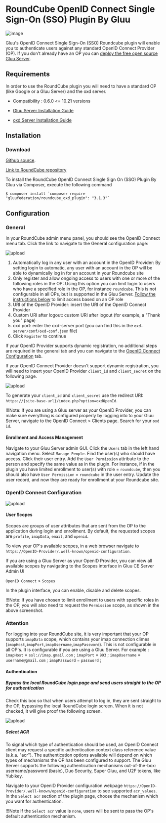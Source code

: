 # RoundCube OpenID Connect Single Sign-On (SSO) Plugin By Gluu

![image](https://raw.githubusercontent.com/GluuFederation/roundcube_oxd_plugin/master/roundcube.png)

Gluu's OpenID Connect Single Sign-On (SSO) Roundcube plugin will enable you to 
authenticate users against any standard OpenID Connect Provider (OP). If you don't already have an OP you can 
[deploy the free open source Gluu Server](https://gluu.org/docs/ce/3.1.3/installation-guide/install/).  

## Requirements
In order to use the RoundCube plugin you will need to have a standard OP (like Google or a Gluu Server) and the oxd server.

- Compatibility : 0.6.0 <= 10.21 versions

- [Gluu Server Installation Guide](https://gluu.org/docs/ce/3.1.3/installation-guide/install/)

- [oxd Server Installation Guide](https://oxd.gluu.org/docs/install/)


## Installation
 
### Download

[Github source](https://github.com/GluuFederation/roundcube_oxd_plugin/archive/v3.1.3.zip).

[Link to RoundCube repository](https://plugins.roundcube.net/packages/gluufederation/roundcube_oxd_plugin)

To install the RoundCube OpenID Connect Single Sign On (SSO) Plugin By Gluu via Composer, execute the following command 

```
$ composer install `composer require "gluufederation/roundcube_oxd_plugin": "3.1.3"`

```

## Configuration

### General
 
In your RoundCube admin menu panel, you should see the OpenID Connect menu tab. Click the link to navigate to the General configuration page:

![upload](https://raw.githubusercontent.com/GluuFederation/roundcube_oxd_plugin/master/docu/1.png) 

1. Automatically log in any user with an account in the OpenID Provider: By setting login to automatic, any user with an account in the OP will be able to dynamically log in for an account in your Roundcube site 
1. Only register and allow ongoing access to users with one or more of the following roles in the OP: Using this option you can limit login to users who have a specified role in the OP, for instance `roundcube`. This is not configurable in all OPs, but is supported in the Gluu Server. [Follow the instructions below](#role-based-enrollment) to limit access based on an OP role 
1. URI of the OpenID Provider: insert the URI of the OpenID Connect Provider
1. Custom URI after logout: custom URI after logout (for example, a "Thank you" page)
1. oxd port: enter the oxd-server port (you can find this in the `oxd-server/conf/oxd-conf.json` file)
1. Click `Register` to continue

If your OpenID Provider supports dynamic registration, no additional steps are required in the general tab and you can navigate to the [OpenID Connect Configuration](#openid-connect-configuration) tab. 

If your OpenID Connect Provider doesn't support dynamic registration, you will need to insert your OpenID Provider `client_id` and `client_secret` on the following page.

![upload](https://raw.githubusercontent.com/GluuFederation/roundcube_oxd_plugin/master/docu/2.png)  

To generate your `client_id` and `client_secret` use the redirect URI: `https://{site-base-url}/index.php?option=oxdOpenId`.

!!!Note: 
    If you are using a Gluu server as your OpenID Provider, you can make sure everything is configured properly by logging into to your Gluu Server, navigate to the OpenID Connect > Clients page. Search for your `oxd id`.

#### Enrollment and Access Management

Navigate to your Gluu Server admin GUI. Click the `Users` tab in the left hand navigation menu. Select `Manage People`. Find the user(s) who should have access. Click their user entry. Add the `User Permission` attribute to the person and specify the same value as in the plugin. For instance, if in the plugin you have limited enrollment to user(s) with role = `roundcube`, then you should also have `User Permission` = `roundcube` in the user entry. Update the user record, and now they are ready for enrollment at your Roundcube site. 

### OpenID Connect Configuration

![upload](https://raw.githubusercontent.com/GluuFederation/roundcube_oxd_plugin/master/docu/3.png) 

#### User Scopes

Scopes are groups of user attributes that are sent from the OP to the application during login and enrollment. By default, the requested scopes are `profile`, `imapData`, `email`, and `openid`.  

To view your OP's available scopes, in a web browser navigate to `https://OpenID-Provider/.well-known/openid-configuration`.  

If you are using a Gluu Server as your OpenID Provider, 
you can view all available scopes by navigating to the Scopes interface in Gluu CE Server Admin UI

`OpenID Connect` > `Scopes`  

In the plugin interface, you can enable, disable and delete scopes. 

!!!Note: 
    If you have chosen to limit enrollment to users with specific roles in the OP, you will also need to request the `Permission` scope, as shown in the above screenshot. 

### Attention

For logging into your RoundCube site, it is very important that your OP supports `imapData` scope, which contains your imap connection climes (`imapHost`,`imapPort`,`imapUsername`,`imapPassword`).
This is not configurable in all OP's. It is configurable if you are using a Gluu Server.
For example : `imapHost` = `ssl://imap.gmail.com` ; `imapPort` = `993` ; `imapUsername` = `username@gmail.com` ; `imapPassword` = `password` ; 

#### Authentication

##### Bypass the local RoundCube login page and send users straight to the OP for authentication

Check this box so that when users attempt to log in, they are sent straight to the OP, bypassing the local RoundCube login screen.
When it is not checked, it will give proof the following screen.   

![upload](https://raw.githubusercontent.com/GluuFederation/roundcube_oxd_plugin/master/docu/4.png) 

##### Select ACR

To signal which type of authentication should be used, an OpenID Connect client may request a specific authentication context class reference value (a.k.a. "acr"). The authentication options available will depend on which types of mechanisms the OP has been configured to support. The Gluu Server supports the following authentication mechanisms out-of-the-box: username/password (basic), Duo Security, Super Gluu, and U2F tokens, like Yubikey.  

Navigate to your OpenID Provider configuration webpage `https://OpenID-Provider/.well-known/openid-configuration` to see supported `acr_values`. In the `Select acr` section of the plugin page, choose the mechanism which you want for authentication. 

!!!Note
    If the `Select acr` value is `none`, users will be sent to pass the OP's default authentication mechanism.
